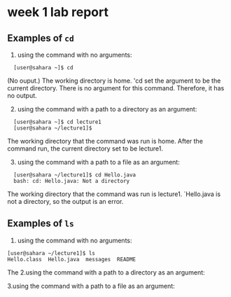 # week 1 lab report
## Examples of `cd`
1. using the command with no arguments:
```
  [user@sahara ~]$ cd

```
(No ouput.) The working directory is home. 'cd set the argument to be the current directory. There is no argument for this command. Therefore, it has no output. 

2. using the command with a path to a directory as an argument: 
```
  [user@sahara ~]$ cd lecture1
  [user@sahara ~/lecture1]$
```
  The working directory that the command was run is home. After the command run, the current directory set to be lecture1.

3. using the command with a path to a file as an argument: 
```
  [user@sahara ~/lecture1]$ cd Hello.java
  bash: cd: Hello.java: Not a directory
```
The working directory that the command was run is lecture1. `Hello.java is not a directory, so the output is an error.

## Examples of `ls`
1. using the command with no arguments:
```
[user@sahara ~/lecture1]$ ls
Hello.class  Hello.java  messages  README
```
The
2.using the command with a path to a directory as an argument: 

3.using the command with a path to a file as an argument: 
